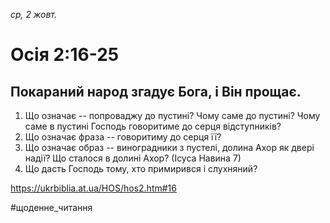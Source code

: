 
_ср, 2 жовт._

# Осія 2:16-25

## Покараний народ згадує Бога, і Він прощає.
1. Що означає -- попроваджу до пустині? Чому саме до пустині? Чому саме в пустині Господь говоритиме до серця відступників?
2. Що означає фраза -- говоритиму до серця її?
3. Що означає образ -- виноградники з пустелі, долина Ахор як двері надії? Що сталося в долині Ахор? (Ісуса Навина 7)
4. Що дасть Господь тому, хто примирився і слухняний?

https://ukrbiblia.at.ua/HOS/hos2.htm#16 

#щоденне_читання
